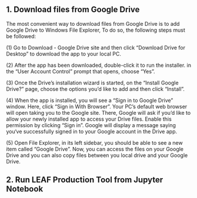 ## 1. Download files from Google Drive

The most convenient way to download files from Google Drive is to add Google Drive to Windows File Explorer, To do so, the following steps must be followed:

(1) Go to Download - Google Drive site and then click “Download Drive for Desktop” to download the app to your local PC.

(2) After the app has been downloaded, double-click it to run the installer. in the “User Account Control” prompt that opens, choose “Yes”.

(3) Once the Drive’s installation wizard is started, on the “Install Google Drive?” page, choose the options you’d like to add and then click “Install”.

(4) When the app is installed, you will see a “Sign in to Google Drive” window. Here, click “Sign in With Browser”. Your PC’s default web browser will open taking you to the Google site. There, Google will ask if you’d like to allow your newly installed app to access your Drive files. Enable this permission by clicking “Sign in”. Google will display a message saying you‘ve successfully signed in to your Google account in the Drive app.

(5) Open File Explorer, in its left sidebar, you should be able to see a new item called “Google Drive”. Now, you can access the files on your Google Drive and you can also copy files between you local drive and your Google Drive.



## 2. Run LEAF Production Tool from Jupyter Notebook
 
